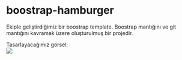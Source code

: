 # boostrap-hamburger

Ekiple geliştirdiğimiz bir boostrap template. 
Boostrap mantığını ve git mantığını kavramak üzere oluşturulmuş bir projedir.  

Tasarlayacağımız görsel:<br>
<img src="https://image.freepik.com/free-psd/american-food-website-app-template_23-2148477329.jpg">
